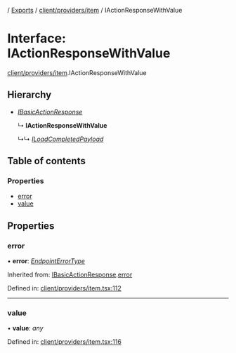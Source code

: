 [](../README.md) / [Exports](../modules.md) / [client/providers/item](../modules/client_providers_item.md) / IActionResponseWithValue

# Interface: IActionResponseWithValue

[client/providers/item](../modules/client_providers_item.md).IActionResponseWithValue

## Hierarchy

* [*IBasicActionResponse*](client_providers_item.ibasicactionresponse.md)

  ↳ **IActionResponseWithValue**

  ↳↳ [*ILoadCompletedPayload*](client_providers_item.iloadcompletedpayload.md)

## Table of contents

### Properties

- [error](client_providers_item.iactionresponsewithvalue.md#error)
- [value](client_providers_item.iactionresponsewithvalue.md#value)

## Properties

### error

• **error**: [*EndpointErrorType*](../modules/base_errors.md#endpointerrortype)

Inherited from: [IBasicActionResponse](client_providers_item.ibasicactionresponse.md).[error](client_providers_item.ibasicactionresponse.md#error)

Defined in: [client/providers/item.tsx:112](https://github.com/onzag/itemize/blob/0e9b128c/client/providers/item.tsx#L112)

___

### value

• **value**: *any*

Defined in: [client/providers/item.tsx:116](https://github.com/onzag/itemize/blob/0e9b128c/client/providers/item.tsx#L116)
